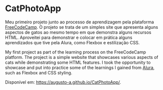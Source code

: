 # CatPhotoApp

Meu primeiro projeto junto ao processo de aprendizagem pela plataforma [FreeCodeCamp](https://www.freecodecamp.org/). O projeto se trata de um simples site que apresenta alguns aspectos de gatos ao mesmo tempo em que demonstra alguns recursos HTML. Aproveitei para demonstrar e colocar em prática alguns aprendizados que tive pela Alura, como Flexbox e estilização CSS.

My first project as part of the learning process on the FreeCodeCamp platform. The project is a simple website that showcases various aspects of cats while demonstrating some HTML features. I took the opportunity to showcase and put into practice some of the learnings I gained from [Alura](https://www.alura.com.br/), such as Flexbox and CSS styling.

Disponível em: <https://augusto-a.github.io/CatPhotoApp/>.
